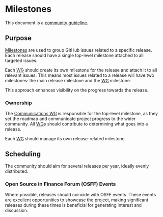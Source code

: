# Milestones

This document is a [community guideline].

## Purpose

[Milestones](https://docs.github.com/en/issues/using-labels-and-milestones-to-track-work/about-milestones) are used to group GitHub issues related to a specific release. Each release should have a single top-level milestone attached to all targeted issues.

Each [WG] should create its own milestone for the release and attach it to all relevant issues. This means most issues related to a release will have two milestones: the main release milestone and the [WG] milestone.

This approach enhances visibility on the progress towards the release.

### Ownership

The [Communications WG] is responsible for the top-level milestone, as they set the roadmap and communicate project progress to the wider community. All [WG]s should contribute to determining what goes into a release.

Each [WG] should manage its own release-related milestone.

## Scheduling

The community should aim for several releases per year, ideally evenly distributed.

### Open Source in Finance Forum (OSFF) Events

Where possible, releases should coincide with OSFF events. These events are excellent opportunities to showcase the project, making significant releases during these times is beneficial for generating interest and discussion.

[WG]: <../community-groups.md#working-groups>
[Communications WG]: <../working-groups/communications/charter.md>
[FINOS Point of Contact]: <../finos-poc.md>
[community guideline]: <./README.md>
